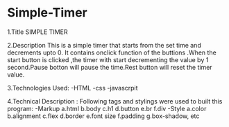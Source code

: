 # Simple-Timer

1.Title
SIMPLE TIMER

2.Description
This is a simple timer that starts from the set time and decrements upto 0. It contains onclick function of the buttions .When the start button is clicked ,the timer with start decrementing the value by 1 second.Pause botton will pause the time.Rest button will reset the timer value.

3.Technologies Used:
-HTML
-css
-javascrpit

4.Technical Description :
Following tags and stylings were used to built this program:
-Markup
a.html
b.body
c.h1
d.button
e.br
f.div
-Style
a.color
b.alignment
c.flex
d.border
e.font size
f.padding
g.box-shadow, etc

